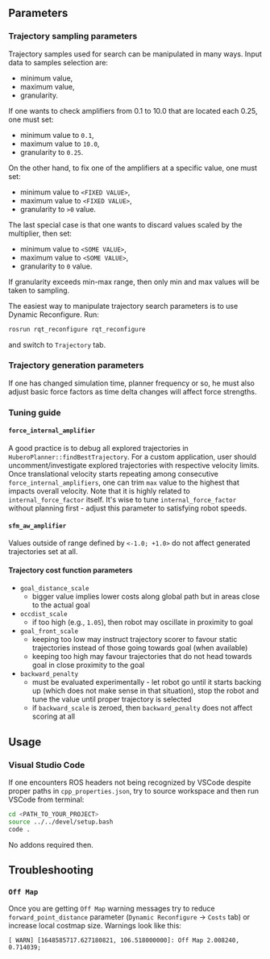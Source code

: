 ## Parameters

### Trajectory sampling parameters

Trajectory samples used for search can be manipulated in many ways. Input data to samples selection are:
- minimum value,
- maximum value,
- granularity.

If one wants to check amplifiers from 0.1 to 10.0 that are located each 0.25, one must set:
- minimum value to `0.1`,
- maximum value to `10.0`,
- granularity to `0.25`.

On the other hand, to fix one of the amplifiers at a specific value, one must set:
- minimum value to `<FIXED VALUE>`,
- maximum value to `<FIXED VALUE>`,
- granularity to `>0` value.

The last special case is that one wants to discard values scaled by the multiplier, then set:
- minimum value to `<SOME VALUE>`,
- maximum value to `<SOME VALUE>`,
- granularity to `0` value.

If granularity exceeds min-max range, then only min and max values will be taken to sampling.

The easiest way to manipulate trajectory search parameters is to use Dynamic Reconfigure. Run:

```bash
rosrun rqt_reconfigure rqt_reconfigure
```

and switch to `Trajectory` tab.

### Trajectory generation parameters
If one has changed simulation time, planner frequency or so, he must also adjust basic force factors as time delta changes will affect force strengths.

### Tuning guide

#### `force_internal_amplifier`
A good practice is to debug all explored trajectories in `HuberoPlanner::findBestTrajectory`. For a custom application, user should uncomment/investigate explored trajectories with respective velocity limits. Once translational velocity starts repeating among consecutive `force_internal_amplifiers`, one can trim `max` value to the highest that impacts overall velocity. Note that it is highly related to `internal_force_factor` itself. It's wise to tune `internal_force_factor` without planning first - adjust this parameter to satisfying robot speeds.

#### `sfm_aw_amplifier`
Values outside of range defined by `<-1.0; +1.0>` do not affect generated trajectories set at all.

#### Trajectory cost function parameters

- `goal_distance_scale`
  - bigger value implies lower costs along global path but in areas close to the actual goal
- `occdist_scale`
  - if too high (e.g., `1.05`), then robot may oscillate in proximity to goal
- `goal_front_scale`
  - keeping too low may instruct trajectory scorer to favour static trajectories instead of those going towards goal (when available)
  - keeping too high may favour trajectories that do not head towards goal in close proximity to the goal
- `backward_penalty`
  - must be evaluated experimentally - let robot go until it starts backing up (which does not make sense in that situation), stop the robot and tune the value until proper trajectory is selected
  - if `backward_scale` is zeroed, then `backward_penalty` does not affect scoring at all

## Usage

### Visual Studio Code

If one encounters ROS headers not being recognized by VSCode despite proper paths in `cpp_properties.json`, try to source workspace and then run VSCode from terminal:

```bash
cd <PATH_TO_YOUR_PROJECT>
source ../../devel/setup.bash
code .
```

No addons required then.

## Troubleshooting

### `Off Map`

Once you are getting `Off Map` warning messages try to reduce `forward_point_distance` parameter (`Dynamic Reconfigure` -> `Costs` tab) or increase local costmap size. Warnings look like this:

```console
[ WARN] [1648585717.627180821, 106.518000000]: Off Map 2.008240, 0.714039;
```
